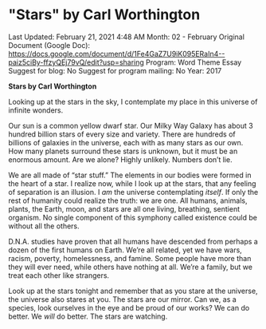 # "Stars" by Carl Worthington

Last Updated: February 21, 2021 4:48 AM
Month: 02 - February
Original Document (Google Doc): https://docs.google.com/document/d/1Fe4GaZ7U9iK095ERaIn4--paiz5ciBy-ffzyQEj79vQ/edit?usp=sharing
Program: Word Theme Essay
Suggest for blog: No
Suggest for program mailing: No
Year: 2017

**Stars by Carl Worthington**

Looking up at the stars in the sky, I contemplate my place in this universe of infinite wonders.

Our sun is a common yellow dwarf star. Our Milky Way Galaxy has about 3 hundred billion stars of every size and variety. There are hundreds of billions of galaxies in the universe, each with as many stars as our own. How many planets surround these stars is unknown, but it must be an enormous amount. Are we alone? Highly unlikely. Numbers don’t lie.

We are all made of “star stuff.” The elements in our bodies were formed in the heart of a star. I realize now, while I look up at the stars, that any feeling of separation is an illusion. I *am* the universe contemplating *itself*. If only the rest of humanity could realize the truth: we are one. All humans, animals, plants, the Earth, moon, and stars are all one living, breathing, sentient organism. No single component of this symphony called existence could be without all the others.

D.N.A. studies have proven that all humans have descended from perhaps a dozen of the first humans on Earth. We’re all related, yet we have wars, racism, poverty, homelessness, and famine. Some people have more than they will ever need, while others have nothing at all. We’re a family, but we treat each other like strangers.

Look up at the stars tonight and remember that as you stare at the universe, the universe also stares at you. The stars are our mirror. Can we, as a species, look ourselves in the eye and be proud of our works? We can do better. We *will* do better. The stars are watching.